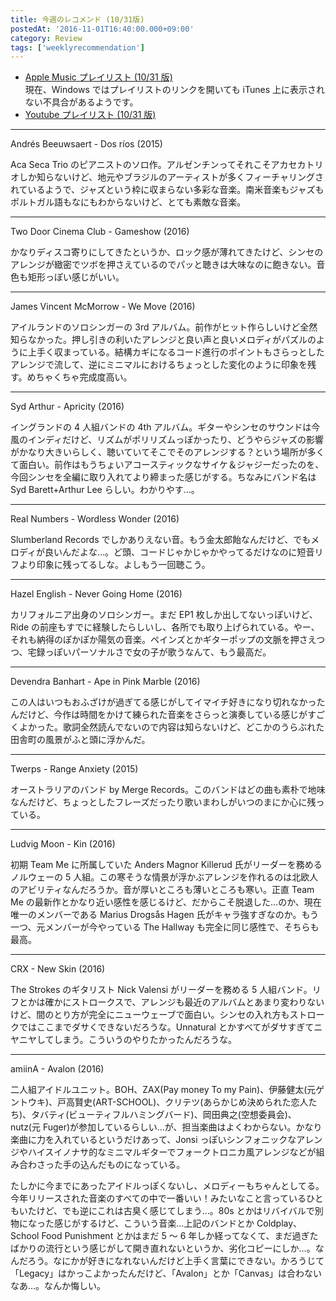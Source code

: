```yaml
---
title: 今週のレコメンド (10/31版)
postedAt: '2016-11-01T16:40:00.000+09:00'
category: Review
tags: ['weeklyrecommendation']
---
```


- [Apple Music プレイリスト (10/31 版)](https://itunes.apple.com/jp/playlist/jin-zhounorekomendo-10-31ban/idpl.9251ecbae08441cabc56e9eb0757911f)  
  現在、Windows ではプレイリストのリンクを開いても iTunes 上に表示されない不具合があるようです。
- [Youtube プレイリスト (10/31 版)](https://www.youtube.com/playlist?list=PLegnWsUgQayewN9fVClPLzbmkKox%5Fjhwi)

---

Andrés Beeuwsaert - Dos ríos (2015)

Aca Seca Trio のピアニストのソロ作。アルゼンチンってそれこそアカセカトリオしか知らないけど、地元やブラジルのアーティストが多くフィーチャリングされているようで、ジャズという枠に収まらない多彩な音楽。南米音楽もジャズもポルトガル語もなにもわからないけど、とても素敵な音楽。

---

Two Door Cinema Club - Gameshow (2016)

かなりディスコ寄りにしてきたというか、ロック感が薄れてきたけど、シンセのアレンジが緻密でツボを押さえているのでパッと聴きは大味なのに飽きない。音色も矩形っぽい感じがいい。

---

James Vincent McMorrow - We Move (2016)

アイルランドのソロシンガーの 3rd アルバム。前作がヒット作らしいけど全然知らなかった。押し引きの利いたアレンジと良い声と良いメロディがパズルのように上手く収まっている。結構カギになるコード進行のポイントもさらっとしたアレンジで流して、逆にミニマルにおけるちょっとした変化のように印象を残す。めちゃくちゃ完成度高い。

---

Syd Arthur - Apricity (2016)

イングランドの 4 人組バンドの 4th アルバム。ギターやシンセのサウンドは今風のインディだけど、リズムがポリリズムっぽかったり、どうやらジャズの影響がかなり大きいらしく、聴いていてそこでそのアレンジする？という場所が多くて面白い。前作はもうちょいアコースティックなサイケ＆ジャジーだったのを、今回シンセを全編に取り入れてより締まった感じがする。ちなみにバンド名は Syd Barett+Arthur Lee らしい。わかりやす…。

---

Real Numbers - Wordless Wonder (2016)

Slumberland Records でしかありえない音。もう金太郎飴なんだけど、でもメロディが良いんだよな…。ど頭、コードじゃかじゃかやってるだけなのに短音リフより印象に残ってるしな。よしもう一回聴こう。

---

Hazel English - Never Going Home (2016)

カリフォルニア出身のソロシンガー。まだ EP1 枚しか出してないっぽいけど、Ride の前座もすでに経験したらしいし、各所でも取り上げられている。やー、それも納得のぽかぽか陽気の音楽。ペインズとかギターポップの文脈を押さえつつ、宅録っぽいパーソナルさで女の子が歌うなんて、もう最高だ。

---

Devendra Banhart - Ape in Pink Marble (2016)

この人はいつもおふざけが過ぎてる感じがしてイマイチ好きになり切れなかったんだけど、今作は時間をかけて練られた音楽をさらっと演奏している感じがすごくよかった。歌詞全然読んでないので内容は知らないけど、どこかのうらぶれた田舎町の風景がふと頭に浮かんだ。

---

Twerps - Range Anxiety (2015)

オーストラリアのバンド by Merge Records。このバンドはどの曲も素朴で地味なんだけど、ちょっとしたフレーズだったり歌いまわしがいつのまにか心に残っている。

---

Ludvig Moon - Kin (2016)

初期 Team Me に所属していた Anders Magnor Killerud 氏がリーダーを務めるノルウェーの 5 人組。この寒そうな情景が浮かぶアレンジを作れるのは北欧人のアビリティなんだろうか。音が厚いところも薄いところも寒い。正直 Team Me の最新作とかなり近い感性を感じるけど、だからこそ脱退した…のか、現在唯一のメンバーである Marius Drogsås Hagen 氏がキャラ強すぎなのか。もう一つ、元メンバーが今やっている The Hallway も完全に同じ感性で、そちらも最高。

---

CRX - New Skin (2016)

The Strokes のギタリスト Nick Valensi がリーダーを務める 5 人組バンド。リフとかは確かにストロークスで、アレンジも最近のアルバムとあまり変わりないけど、間のとり方が完全にニューウェーブで面白い。シンセの入れ方もストロークではここまでダサくできないだろうな。Unnatural とかすべてがダサすぎてニヤニヤしてしまう。こういうのやりたかったんだろうな。

---

amiinA - Avalon (2016)

二人組アイドルユニット。BOH、ZAX(Pay money To my Pain)、伊藤健太(元ゲントウキ)、戸高賢史(ART-SCHOOL)、クリテツ(あらかじめ決められた恋人たち)、タバティ(ビューティフルハミングバード)、岡田典之(空想委員会)、nutz(元 Fuger)が参加しているらしい…が、担当楽曲はよくわからない。かなり楽曲に力を入れているというだけあって、Jonsi っぽいシンフォニックなアレンジやハイスイノナサ的なミニマルギターでフォークトロニカ風アレンジなどが組み合わさった手の込んだものになっている。

たしかに今までにあったアイドルっぽくないし、メロディーもちゃんとしてる。今年リリースされた音楽のすべての中で一番いい！みたいなこと言っているひともいたけど、でも逆にこれは古臭く感じてしまう…。80s とかはリバイバルで別物になった感じがするけど、こういう音楽…上記のバンドとか Coldplay、School Food Punishment とかはまだ 5 ～ 6 年しか経ってなくて、まだ過ぎたばかりの流行という感じがして開き直れないというか、劣化コピーにしか…。なんだろう。なにかが好きになれないんだけど上手く言葉にできない。かろうじて「Legacy」はかっこよかったんだけど、「Avalon」とか「Canvas」は合わないなあ…。なんか悔しい。
